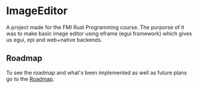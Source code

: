 # ImageEditor
A project made for the FMI Rust Programming course. The purporse of it was to make basic image editor using eframe (egui framework) which gives us egui, epi and web+native backends. 

## Roadmap

To see the roadmap and what's been implemented as well as future plans go to the [Roadmap](https://github.com/nadezhda1120/ImageEditor/projects/1).
